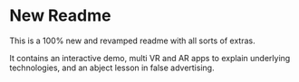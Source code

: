 # New Readme

This is a 100% new and revamped readme with all sorts of extras.

It contains an interactive demo, multi VR and AR apps to explain underlying technologies, and an abject lesson in false advertising.
